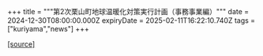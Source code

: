 +++
title = """第2次栗山町地球温暖化対策実行計画（事務事業編）"""
date = 2024-12-30T08:00:00.000Z
expiryDate = 2025-02-11T16:22:10.740Z
tags = ["kuriyama","news"]
+++


[[source]](https://www.town.kuriyama.hokkaido.jp/site/-/29862.html)
